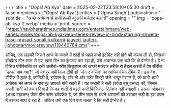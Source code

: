 +++
title = "Oops! Ab Kya"
date = 2025-02-22T23:58:10+05:30
draft = false
mreviews = ["Oops! Ab Kya"]
critics = ['Upma Singh']
publication = ''
subtitle = "अच्छे अभिनय से सजी हल्की-फुल्की मजेदार कहानी"
opening = ""
img = 'oops-ab-kya-2.webp'
media = 'print'
source = "https://navbharattimes.indiatimes.com/entertainment/web-series/review/oops-ab-kya-web-series-review-in-hindi-starring-shweta-basu-prasad-sonali-kulkarni-jaaved-jaaferi-jiohotstar/moviereview/118440764.cms"
+++

सोचिए, एक लड़की जिसने आज के जमाने में शादी से पहले कभी इंटीमेट नहीं होने की कसम ली हो, जिसका बॉयफ्रेंड तीन साल से उस खास दिन का इंतजार कर रहा हो, उसे अचानक पता चले कि वो प्रेग्नेंट है। है ना विचित्र परिस्थिति! पर इसी अजीबो-गरीब सिचुएशन को काफी मजेदार तरीके से हैंडल करती है वेब सीरीज 'ऊप्स! अब क्या?', जो मशहूर अमेरिकन टीवी शो 'जेन द वर्जिन' का आधिकारिक रीमेक है। इस वेब सीरीज में ड्रामा है, कॉमिडी है, इमोशन है, और तो और मर्डर मिस्ट्री जैसे भरपूर मसाले हैं, जो कभी-कभी अतिरेक भरे लगने के बावजूद आपको बांधे रखते हैं। यह कहानी है रूही (श्वेता बसु प्रसाद) की, जिसने अपनी नानी को वचन दिया है कि वह शादी से पहले कभी फिजिकल रिलेशन नहीं बनाएगी। उसका ओमकार (अभय महाजन) जैसा ग्रीन फ्लैग ब्वॉयफ्रेंड है, जो तीन साल से अपने अरमानों को दबाकर रूही के इस वचन में उसका साथ दे रहा है। लेकिन तभी एक दिन पता चलता है कि रूही प्रेग्नेंट है।
